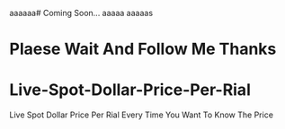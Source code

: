 aaaaaa# Coming Soon...
aaaaa
aaaaas


# Plaese Wait And Follow Me Thanks

# Live-Spot-Dollar-Price-Per-Rial
Live Spot  Dollar Price Per Rial Every Time You Want To Know The Price
